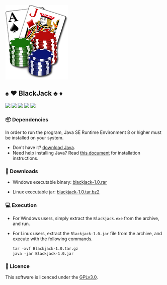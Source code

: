 ![](./src/blackjack.png) 
## :spades: :hearts: BlackJack :clubs: :diamonds:

![](https://img.shields.io/github/stars/elsheepo/blackjack.svg)
![](https://img.shields.io/github/forks/elsheepo/blackjack.svg) 
![](https://img.shields.io/github/tag/elsheepo/blackjack.svg) 
![](https://img.shields.io/github/issues/elsheepo/blackjack.svg)
![](https://img.shields.io/badge/license-GPLv3-blue.svg)

### :package: Dependencies
In order to run the program, Java SE Runtime Environment 8 or higher must be installed on your system.
- Don't have it? [download Java](https://www.java.com/en/download/ "Download Java"). 
- Need help installing Java? Read [this document](https://www.java.com/en/download/help/download_options.xml "Java Installation Instructions") for installation instructions.

### :open_file_folder: Downloads
- Windows executable binary: [blackjack-1.0.rar](https://beatzz.co/downloads/java/blackjack/blackjack-1.0.rar "blackjack-1.0.rar")

- Linux executable jar: [blackjack-1.0.tar.bz2](https://beatzz.co/downloads/java/blackjack/blackjack-1.0.tar.bz2 "blackjack-1.0.tar.bz2")

### :computer: Execution

- For Windows users, simply extract the `Blackjack.exe` from the archive, and run.
- For Linux users, extract the `Blackjack-1.0.jar` file from the archive, and execute with the following commands.
    
      tar -xvf Blackjack-1.0.tar.gz
      java -jar Blackjack-1.0.jar

### :key: Licence

This software is licenced under the [GPLv3.0](./LICENCE "LICENCE").